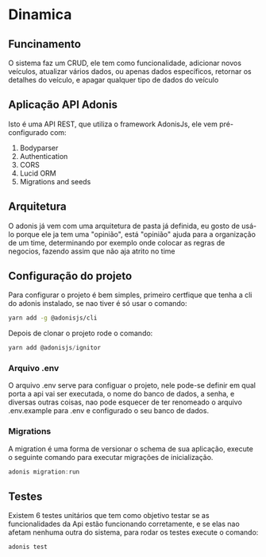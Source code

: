 # Dinamica 

## Funcinamento 

O sistema faz um CRUD, ele tem como funcionalidade, adicionar novos veículos, atualizar vários dados, ou apenas dados específicos, retornar os detalhes do veículo, e apagar qualquer tipo de dados do veículo

## Aplicação API Adonis

Isto é uma API REST, que utiliza o framework AdonisJs, ele vem pré-configurado com:

1. Bodyparser
2. Authentication
3. CORS
4. Lucid ORM
5. Migrations and seeds

## Arquitetura 

O adonis já vem com uma arquitetura de pasta já definida, eu gosto de usá-lo porque ele ja tem uma "opinião", está "opinião" ajuda para a organização de um time, determinando por exemplo onde colocar as regras de negocios, fazendo assim que não aja atrito no time      


## Configuração do projeto 

Para configurar o projeto é bem simples, primeiro certfique que tenha a cli  do adonis instalado, se nao tiver é só usar o comando:


```bash
yarn add -g @adonisjs/cli
```

Depois de clonar o projeto rode o comando: 

```js
yarn add @adonisjs/ignitor
```
### Arquivo .env

O arquivo .env serve para configuar o projeto, nele pode-se definir em qual porta a api vai ser executada, o nome do banco de dados, a senha, e diversas outras coisas, nao pode esquecer de ter renomeado o arquivo .env.example para .env e configurado o seu banco de dados.    

### Migrations

A migration é uma forma de versionar o schema de sua aplicação, execute o seguinte comando para executar migrações de inicialização.

```js
adonis migration:run
```

## Testes

Existem 6 testes unitários que tem como objetivo testar se as funcionalidades da Api estão funcionando corretamente, e se elas nao afetam nenhuma outra do sistema, para rodar os testes execute o comando:  

```js
adonis test
```
